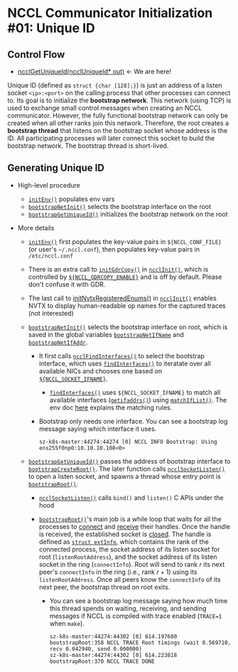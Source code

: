 # NCCL Communicator Initialization #01: Unique ID

## Control Flow

- [ncclGetUniqueId(ncclUniqueId* out)](https://github.com/NVIDIA/nccl/blob/v2.25.1-1/src/init.cc#L104) <- We are here!

Unique ID (defined as `struct {char [128];}`) is just an address of a listen socket `<ip>:<port>` on the calling process that other processes can connect to. Its goal is to initialize the **bootstrap network**. This network (using TCP) is used to exchange small control messages when creating an NCCL communicator. However, the fully functional bootstrap network can only be created when all other ranks join this network. Therefore, the root creates a **bootstrap thread** that listens on the bootstrap socket whose address is the ID. All participating processes will later connect this socket to build the bootstrap network. The bootstrap thread is short-lived.

## Generating Unique ID

- High-level procedure

  - [`initEnv()`](https://github.com/NVIDIA/nccl/blob/v2.25.1-1/src/init.cc#L82) populates env vars
  - [`bootstrapNetInit()`](https://github.com/NVIDIA/nccl/blob/v2.25.1-1/src/init.cc#L85) selects the bootstrap interface on the root
  - [`bootstrapGetUniqueId()`](https://github.com/NVIDIA/nccl/blob/v2.25.1-1/src/init.cc#L108) initializes the bootstrap network on the root

- More details

  - [`initEnv()`](https://github.com/NVIDIA/nccl/blob/v2.25.1-1/src/misc/param.cc) first populates the key-value pairs in `${NCCL_CONF_FILE}` (or user's `~/.nccl.conf`), then populates key-value pairs in `/etc/nccl.conf`

  - There is an extra call to [`initGdrCopy()`](https://github.com/NVIDIA/nccl/blob/v2.25.1-1/src/init.cc#L83) in [`ncclInit()`](https://github.com/NVIDIA/nccl/blob/v2.25.1-1/src/init.cc#L91), which is controlled by [`${NCCL_GDRCOPY_ENABLE}`](https://github.com/NVIDIA/nccl/blob/v2.25.1-1/src/init.cc#L66) and is off by default. Please don't confuse it with GDR.

  - The last call to [initNvtxRegisteredEnums()](https://github.com/NVIDIA/nccl/blob/v2.25.1-1/src/init.cc#L87) in [`ncclInit()`](https://github.com/NVIDIA/nccl/blob/v2.25.1-1/src/init.cc#L91) enables NVTX to display human-readable op names for the captured traces (not interested)

  - [`bootstrapNetInit()`](https://github.com/NVIDIA/nccl/blob/v2.25.1-1/src/bootstrap.cc#L92) selects the bootstrap interface on root, which is saved in the global variables [`bootstrapNetIfName`](https://github.com/NVIDIA/nccl/blob/v2.25.1-1/src/bootstrap.cc#L85) and [`bootstrapNetIfAddr`](https://github.com/NVIDIA/nccl/blob/v2.25.1-1/src/bootstrap.cc#L86).

    - It first calls [`ncclFindInterfaces()`](https://github.com/NVIDIA/nccl/blob/v2.25.1-1/src/bootstrap.cc#L110) to select the bootstrap interface, which uses [`findInterfaces()`](https://github.com/NVIDIA/nccl/blob/v2.25.1-1/src/misc/socket.cc#L357) to iteratate over all available NICs and chooses one based on [`${NCCL_SOCKET_IFNAME}`](https://github.com/NVIDIA/nccl/blob/v2.25.1-1/src/misc/socket.cc#L352).

      - [`findInterfaces()`](https://github.com/NVIDIA/nccl/blob/v2.25.1-1/src/misc/socket.cc#L123) uses `${NCCL_SOCKET_IFNAME}` to match all available interfaces ([`getifaddrs()`](https://man7.org/linux/man-pages/man3/getifaddrs.3.html)) using [`matchIfList()`](https://github.com/NVIDIA/nccl/blob/v2.25.1-1/src/misc/socket.cc#L158). The env doc [here](https://docs.nvidia.com/deeplearning/nccl/user-guide/docs/env.html#nccl-socket-ifname) explains the matching rules.

    - Bootstrap only needs one interface. You can see a bootstrap log message saying which interface it uses.

      ```
      sz-k8s-master:44274:44274 [0] NCCL INFO Bootstrap: Using ens255f0np0:10.10.10.108<0>
      ```

  - [`bootstrapGetUniqueId()`](https://github.com/NVIDIA/nccl/blob/v2.25.1-1/src/bootstrap.cc#L399) passes the address of bootstrap interface to [`bootstrapCreateRoot()`](https://github.com/NVIDIA/nccl/blob/v2.25.1-1/src/bootstrap.cc#L374). The later function calls [`ncclSocketListen()`](https://github.com/NVIDIA/nccl/blob/v2.25.1-1/src/bootstrap.cc#L382) to open a listen socket, and spawns a thread whose entry point is [`bootstrapRoot()`](https://github.com/NVIDIA/nccl/blob/v2.25.1-1/src/bootstrap.cc#L388).

    - [`ncclSocketListen()`](https://github.com/NVIDIA/nccl/blob/v2.25.1-1/src/misc/socket.cc#L382) calls `bind()` and `listen()` C APIs under the hood

    - [`bootstrapRoot()`](https://github.com/NVIDIA/nccl/blob/v2.25.1-1/src/bootstrap.cc#L267)'s main job is a while loop that waits for all the processes to [connect](https://github.com/NVIDIA/nccl/blob/v2.25.1-1/src/bootstrap.cc#L294) and [receive](https://github.com/NVIDIA/nccl/blob/v2.25.1-1/src/bootstrap.cc#L295) their handles. Once the handle is received, the established socket is [closed](https://github.com/NVIDIA/nccl/blob/v2.25.1-1/src/bootstrap.cc#L296). The handle is defined as [`struct extInfo`](https://github.com/NVIDIA/nccl/blob/v2.25.1-1/src/bootstrap.cc#L234), which contains the rank of the connected process, the socket address of its listen socket for root (`listenRootAddress`), and the socket address of its listen socket in the ring (`connectInfo`). Root will send to rank $r$ its next peer's `connectInfo` in the ring (i.e., rank $r+1$) using its `listenRootAddress`. Once all peers know the `connectInfo` of its next peer, the bootstrap thread on root exits.

      - You can see a bootstrap log message saying how much time this thread spends on waiting, receiving, and sending messages if NCCL is compiled with trace enabled (`TRACE=1` when `make`).

        ```
        sz-k8s-master:44274:44302 [0] 614.197680 bootstrapRoot:358 NCCL TRACE Root timings (wait 0.569710, recv 0.042940, send 0.000000)
        sz-k8s-master:44274:44302 [0] 614.223818 bootstrapRoot:370 NCCL TRACE DONE
        ```
